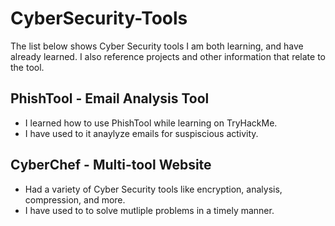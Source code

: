# CyberSecurity-Tools
The list below shows Cyber Security tools I am both learning, and have already learned. I also reference projects and other information that relate to the tool.

## PhishTool - Email Analysis Tool
- I learned how to use PhishTool while learning on TryHackMe.
- I have used to it anaylyze emails for suspiscious activity.
## CyberChef - Multi-tool Website
- Had a variety of Cyber Security tools like encryption, analysis, compression, and more.
- I have used to to solve mutliple problems in a timely manner.
